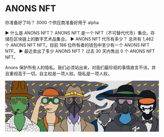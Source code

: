 # ANONS NFT

你准备好了吗？ 3000 个供应商准备好用于 alpha

▶ 什么是 ANONS NFT？
ANONS NFT 是一个 NFT（不可替代代币）集合。存储在区块链上的数字艺术品集合。
▶ ANONS NFT 代币有多少？
总共有 1,482 个 ANONS NFT NFT。目前 186 位所有者的钱包中至少有一个 ANONS NFT NTF。
▶ 最近卖出了多少 ANONS NFT？
过去 30 天内售出 0 个 ANONS NFT NFT。

Anons 保护所有人的隐私。我们必须站出来，对我们最珍视的事情直言不讳，并且重视高于一切。自主权是一项人权。隐私是一项人权。

![1500x500](1500x500.jpg)
